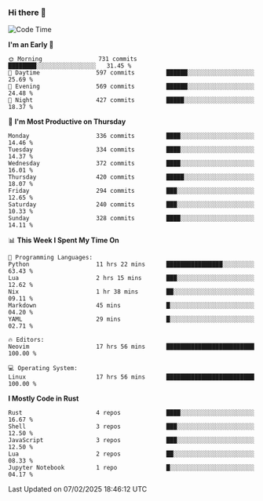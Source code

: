 ### Hi there 👋
<!--START_SECTION:waka-->
![Code Time](http://img.shields.io/badge/Code%20Time-487%20hrs%2039%20mins-blue)

**I'm an Early 🐤** 

```text
🌞 Morning                731 commits         ████████░░░░░░░░░░░░░░░░░   31.45 % 
🌆 Daytime                597 commits         ██████░░░░░░░░░░░░░░░░░░░   25.69 % 
🌃 Evening                569 commits         ██████░░░░░░░░░░░░░░░░░░░   24.48 % 
🌙 Night                  427 commits         █████░░░░░░░░░░░░░░░░░░░░   18.37 % 
```
📅 **I'm Most Productive on Thursday** 

```text
Monday                   336 commits         ████░░░░░░░░░░░░░░░░░░░░░   14.46 % 
Tuesday                  334 commits         ████░░░░░░░░░░░░░░░░░░░░░   14.37 % 
Wednesday                372 commits         ████░░░░░░░░░░░░░░░░░░░░░   16.01 % 
Thursday                 420 commits         █████░░░░░░░░░░░░░░░░░░░░   18.07 % 
Friday                   294 commits         ███░░░░░░░░░░░░░░░░░░░░░░   12.65 % 
Saturday                 240 commits         ███░░░░░░░░░░░░░░░░░░░░░░   10.33 % 
Sunday                   328 commits         ████░░░░░░░░░░░░░░░░░░░░░   14.11 % 
```


📊 **This Week I Spent My Time On** 

```text
💬 Programming Languages: 
Python                   11 hrs 22 mins      ████████████████░░░░░░░░░   63.43 % 
Lua                      2 hrs 15 mins       ███░░░░░░░░░░░░░░░░░░░░░░   12.62 % 
Nix                      1 hr 38 mins        ██░░░░░░░░░░░░░░░░░░░░░░░   09.11 % 
Markdown                 45 mins             █░░░░░░░░░░░░░░░░░░░░░░░░   04.20 % 
YAML                     29 mins             █░░░░░░░░░░░░░░░░░░░░░░░░   02.71 % 

🔥 Editors: 
Neovim                   17 hrs 56 mins      █████████████████████████   100.00 % 

💻 Operating System: 
Linux                    17 hrs 56 mins      █████████████████████████   100.00 % 
```

**I Mostly Code in Rust** 

```text
Rust                     4 repos             ████░░░░░░░░░░░░░░░░░░░░░   16.67 % 
Shell                    3 repos             ███░░░░░░░░░░░░░░░░░░░░░░   12.50 % 
JavaScript               3 repos             ███░░░░░░░░░░░░░░░░░░░░░░   12.50 % 
Lua                      2 repos             ██░░░░░░░░░░░░░░░░░░░░░░░   08.33 % 
Jupyter Notebook         1 repo              █░░░░░░░░░░░░░░░░░░░░░░░░   04.17 % 
```




 Last Updated on 07/02/2025 18:46:12 UTC
<!--END_SECTION:waka-->

<!--
**YoganshSharma/YoganshSharma** is a ✨ _special_ ✨ repository because its `README.md` (this file) appears on your GitHub profile.

Here are some ideas to get you started:

- 🔭 I’m currently working on ...
- 🌱 I’m currently learning ...
- 👯 I’m looking to collaborate on ...
- 🤔 I’m looking for help with ...
- 💬 Ask me about ...
- 📫 How to reach me: ...
- 😄 Pronouns: ...
- ⚡ Fun fact: ...
-->
